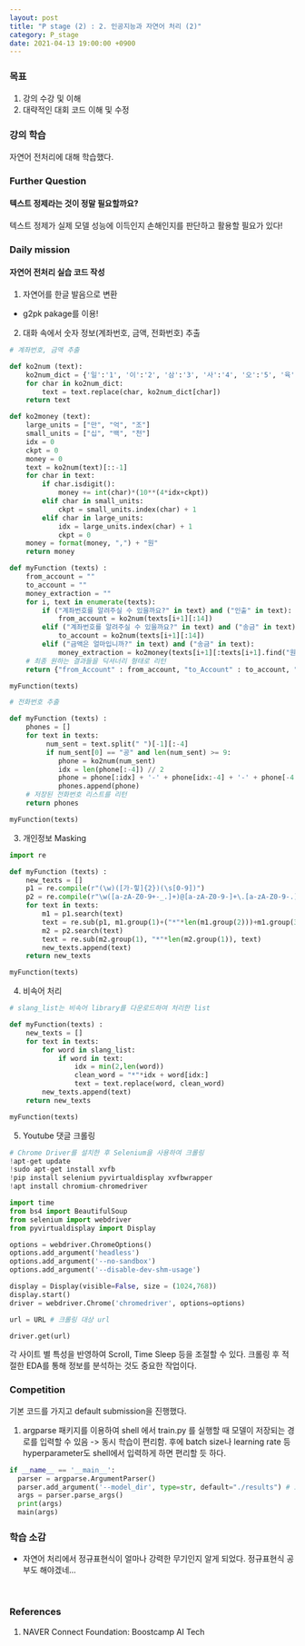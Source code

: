 ```yaml
---
layout: post
title: "P stage (2) : 2. 인공지능과 자연어 처리 (2)"
category: P_stage
date: 2021-04-13 19:00:00 +0900
---
```

### 목표
1. 강의 수강 및 이해
2. 대략적인 대회 코드 이해 및 수정

### 강의 학습
자연어 전처리에 대해 학습했다.

### Further Question
#### 텍스트 정제라는 것이 정말 필요할까요?
텍스트 정제가 실제 모델 성능에 이득인지 손해인지를 판단하고 활용할 필요가 있다!

### Daily mission
#### 자연어 전처리 실습 코드 작성
1. 자연어를 한글 발음으로 변환
- g2pk pakage를 이용!

2. 대화 속에서 숫자 정보(계좌번호, 금액, 전화번호) 추출

```python
# 계좌번호, 금액 추출

def ko2num (text):
    ko2num_dict = {'일':'1', '이':'2', '삼':'3', '사':'4', '오':'5', '육':'6', '칠':'7', '팔':'8', '구':'9', '공':'0', '영':'0', '다시':'-'}
    for char in ko2num_dict:
        text = text.replace(char, ko2num_dict[char])
    return text

def ko2money (text):
    large_units = ["만", "억", "조"]
    small_units = ["십", "백", "천"]
    idx = 0
    ckpt = 0
    money = 0
    text = ko2num(text)[::-1]
    for char in text:
        if char.isdigit():
            money += int(char)*(10**(4*idx+ckpt))
        elif char in small_units:
            ckpt = small_units.index(char) + 1
        elif char in large_units:
            idx = large_units.index(char) + 1
            ckpt = 0
    money = format(money, ",") + "원"
    return money

def myFunction (texts) :
    from_account = ""
    to_account = ""
    money_extraction = ""
    for i, text in enumerate(texts):
        if ("계좌번호를 알려주실 수 있을까요?" in text) and ("인출" in text):
            from_account = ko2num(texts[i+1][:14])
        elif ("계좌번호를 알려주실 수 있을까요?" in text) and ("송금" in text):
            to_account = ko2num(texts[i+1][:14])
        elif ("금액은 얼마입니까?" in text) and ("송금" in text):
            money_extraction = ko2money(texts[i+1][:texts[i+1].find("원")])
    # 최종 원하는 결과들을 딕셔너리 형태로 리턴
    return {"from_Account" : from_account, "to_Account" : to_account, "money" : money_extraction}

myFunction(texts)
```

```python
# 전화번호 추출

def myFunction (texts) :
    phones = []
    for text in texts:
         num_sent = text.split(" ")[-1][:-4]
         if num_sent[0] == "공" and len(num_sent) >= 9:
            phone = ko2num(num_sent)
            idx = len(phone[:-4]) // 2
            phone = phone[:idx] + '-' + phone[idx:-4] + '-' + phone[-4:]
            phones.append(phone)
    # 저장된 전화번호 리스트를 리턴
    return phones

myFunction(texts)
```

3. 개인정보 Masking

```python
import re

def myFunction (texts) :
    new_texts = []
    p1 = re.compile(r"(\w)([가-힣]{2})(\s[0-9])")
    p2 = re.compile(r"\w([a-zA-Z0-9+-_.]+)@[a-zA-Z0-9-]+\.[a-zA-Z0-9-.]+")
    for text in texts:
        m1 = p1.search(text)
        text = re.sub(p1, m1.group(1)+("*"*len(m1.group(2)))+m1.group(3), text)
        m2 = p2.search(text)
        text = re.sub(m2.group(1), "*"*len(m2.group(1)), text)
        new_texts.append(text)
    return new_texts

myFunction(texts)
```

4. 비속어 처리

```python
# slang_list는 비속어 library를 다운로드하여 처리한 list

def myFunction(texts) :
    new_texts = []
    for text in texts:
        for word in slang_list:
            if word in text:
                idx = min(2,len(word))
                clean_word = "*"*idx + word[idx:]
                text = text.replace(word, clean_word)
        new_texts.append(text)
    return new_texts

myFunction(texts)
```

5. Youtube 댓글 크롤링

```python
# Chrome Driver를 설치한 후 Selenium을 사용하여 크롤링
!apt-get update
!sudo apt-get install xvfb
!pip install selenium pyvirtualdisplay xvfbwrapper
!apt install chromium-chromedriver

import time
from bs4 import BeautifulSoup
from selenium import webdriver
from pyvirtualdisplay import Display

options = webdriver.ChromeOptions()
options.add_argument('headless')
options.add_argument('--no-sandbox')
options.add_argument('--disable-dev-shm-usage')

display = Display(visible=False, size = (1024,768))
display.start()
driver = webdriver.Chrome('chromedriver', options=options)

url = URL # 크롤링 대상 url

driver.get(url)
```

각 사이트 별 특성을 반영하여 Scroll, Time Sleep 등을 조절할 수 있다. 크롤링 후 적절한 EDA를 통해 정보를 분석하는 것도 중요한 작업이다.

### Competition
기본 코드를 가지고 default submission을 진행했다.
1. argparse 패키지를 이용하여 shell 에서 train.py 를 실행할 때 모델이 저장되는 경로를 입력할 수 있음 -> 동시 학습이 편리함. 후에 batch size나 learning rate 등 hyperparameter도 shell에서 입력하게 하면 편리할 듯 하다.
```python
if __name__ == '__main__':
  parser = argparse.ArgumentParser()
  parser.add_argument('--model_dir', type=str, default="./results") # 모델 저장 경로
  args = parser.parse_args()
  print(args)
  main(args)
```

### 학습 소감
- 자연어 처리에서 정규표현식이 얼마나 강력한 무기인지 알게 되었다. 정규표현식 공부도 해야겠네...

<br/>

### References
1. NAVER Connect Foundation: Boostcamp AI Tech

